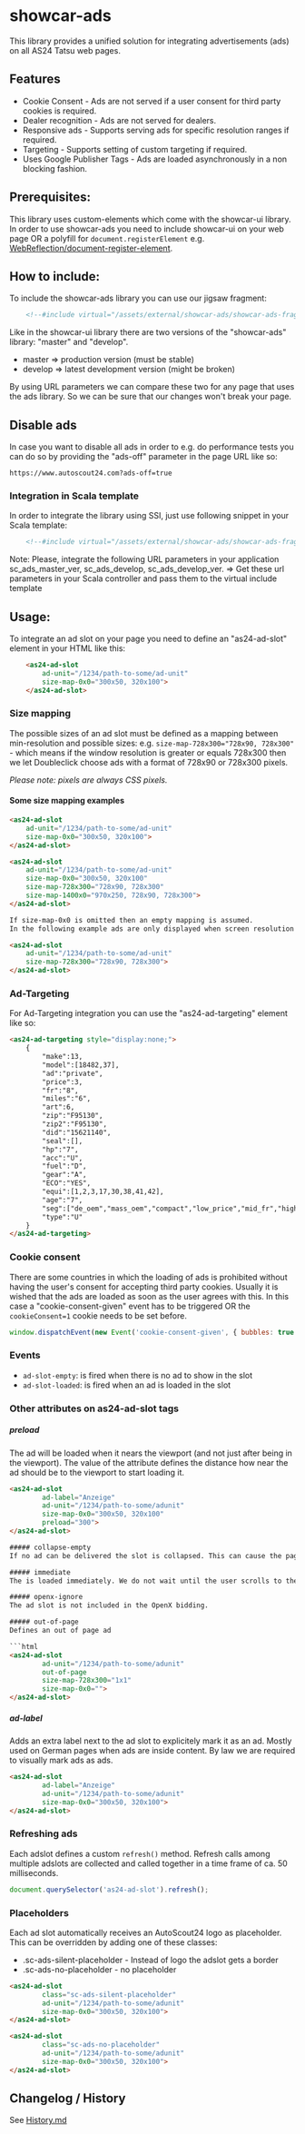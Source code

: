 # showcar-ads

This library provides a unified solution for integrating advertisements (ads) on all AS24 Tatsu web pages.

## Features

  * Cookie Consent - Ads are not served if a user consent for third party cookies is required.
  * Dealer recognition - Ads are not served for dealers.
  * Responsive ads - Supports serving ads for specific resolution ranges if required.
  * Targeting - Supports setting of custom targeting if required.
  * Uses Google Publisher Tags - Ads are loaded asynchronously in a non blocking fashion.

## Prerequisites:

This library uses custom-elements which come with the showcar-ui library. In order to use showcar-ads you need to include showcar-ui on your web page OR a polyfill for `document.registerElement` e.g. [WebReflection/document-register-element](https://github.com/WebReflection/document-register-element).

## How to include:

To include the showcar-ads library you can use our jigsaw fragment:

```html
    <!--#include virtual="/assets/external/showcar-ads/showcar-ads-fragment.html" -->
```

Like in the showcar-ui library there are two versions of the "showcar-ads" library: "master" and "develop".

  * master => production version (must be stable)
  * develop => latest development version (might be broken)

By using URL parameters we can compare these two for any page that uses the ads library. So we can be sure that our changes won't break your page.

## Disable ads

In case you want to disable all ads in order to e.g. do performance tests you can do so by providing the "ads-off" parameter in the page URL like so:

    https://www.autoscout24.com?ads-off=true

### Integration in Scala template

In order to integrate the library using SSI, just use following snippet in your Scala template:

```html
    <!--#include virtual="/assets/external/showcar-ads/showcar-ads-fragment.html?sc_ads_master_ver=@sc_ads_master_ver&sc_ads_develop=@sc_ads_develop&sc_ads_develop_ver=@sc_ads_develop_ver" -->
```

Note: Please, integrate the following URL parameters in your application sc_ads_master_ver, sc_ads_develop, sc_ads_develop_ver.
=> Get these url parameters in your Scala controller and pass them to the virtual include template

## Usage:

To integrate an ad slot on your page you need to define an "as24-ad-slot" element in your HTML like this:

```html
    <as24-ad-slot
        ad-unit="/1234/path-to-some/ad-unit"
        size-map-0x0="300x50, 320x100">
    </as24-ad-slot>
```

### Size mapping

The possible sizes of an ad slot must be defined as a mapping between min-resolution and possible sizes: e.g. `size-map-728x300="728x90, 728x300"` - which means if the window resolution is greater or equals 728x300 then we let Doubleclick choose ads with a format of 728x90 or 728x300 pixels.

*Please note: pixels are always CSS pixels.*

#### Some size mapping examples

```html
<as24-ad-slot
    ad-unit="/1234/path-to-some/ad-unit"
    size-map-0x0="300x50, 320x100">
</as24-ad-slot>

<as24-ad-slot
    ad-unit="/1234/path-to-some/ad-unit"
    size-map-0x0="300x50, 320x100"
    size-map-728x300="728x90, 728x300"
    size-map-1400x0="970x250, 728x90, 728x300">
</as24-ad-slot>

If size-map-0x0 is omitted then an empty mapping is assumed.
In the following example ads are only displayed when screen resolution equals or is higher than 728x300 pixels.

<as24-ad-slot
    ad-unit="/1234/path-to-some/ad-unit"
    size-map-728x300="728x90, 728x300">
</as24-ad-slot>
```

### Ad-Targeting

For Ad-Targeting integration you can use the "as24-ad-targeting" element like so:
```html
<as24-ad-targeting style="display:none;">
    {
        "make":13,
        "model":[18482,37],
        "ad":"private",
        "price":3,
        "fr":"8",
        "miles":"6",
        "art":6,
        "zip":"F95130",
        "zip2":"F95130",
        "did":"15621140",
        "seal":[],
        "hp":"7",
        "acc":"U",
        "fuel":"D",
        "gear":"A",
        "ECO":"YES",
        "equi":[1,2,3,17,30,38,41,42],
        "age":"7",
        "seg":["de_oem","mass_oem","compact","low_price","mid_fr","high_hp","high_miles"],
        "type":"U"
    }
</as24-ad-targeting>
```

### Cookie consent

There are some countries in which the loading of ads is prohibited without having the user's consent
for accepting third party cookies. Usually it is wished that the ads are loaded as soon as the user
agrees with this. In this case a "cookie-consent-given" event has to be triggered OR the `cookieConsent=1` cookie needs to be set before.
```javascript
window.dispatchEvent(new Event('cookie-consent-given', { bubbles: true }))
```

### Events

* `ad-slot-empty`: is fired when there is no ad to show in the slot
* `ad-slot-loaded`: is fired when an ad is loaded in the slot

### Other attributes on as24-ad-slot tags

##### preload
The ad will be loaded when it nears the viewport (and not just after being in the viewport). The value of the attribute defines the distance how near the ad should be to the viewport to start loading it.

```html
<as24-ad-slot
        ad-label="Anzeige"
        ad-unit="/1234/path-to-some/adunit"
        size-map-0x0="300x50, 320x100"
        preload="300">
</as24-ad-slot>

##### collapse-empty
If no ad can be delivered the slot is collapsed. This can cause the page to jump so use it sparingly. It can be acceptable in some cases.

##### immediate
The is loaded immediately. We do not wait until the user scrolls to them.

##### openx-ignore
The ad slot is not included in the OpenX bidding.

##### out-of-page
Defines an out of page ad

```html
<as24-ad-slot
        ad-unit="/1234/path-to-some/adunit"
        out-of-page
        size-map-728x300="1x1"
        size-map-0x0="">
</as24-ad-slot>
```

##### ad-label
Adds an extra label next to the ad slot to explicitely mark it as an ad. Mostly used on German pages when ads are inside content. By law we are required to visually mark ads as ads.
 
```html
<as24-ad-slot
        ad-label="Anzeige"
        ad-unit="/1234/path-to-some/adunit"
        size-map-0x0="300x50, 320x100">
</as24-ad-slot>
```

### Refreshing ads

Each adslot defines a custom `refresh()` method. Refresh calls among multiple adslots are collected and called together in a time frame of ca. 50 milliseconds.

```js
document.querySelector('as24-ad-slot').refresh();
```

### Placeholders

Each ad slot automatically receives an AutoScout24 logo as placeholder. This can be overridden by adding one of these classes:
- .sc-ads-silent-placeholder - Instead of logo the adslot gets a border
- .sc-ads-no-placeholder - no placeholder

```html
<as24-ad-slot
        class="sc-ads-silent-placeholder"
        ad-unit="/1234/path-to-some/adunit"
        size-map-0x0="300x50, 320x100">
</as24-ad-slot>

<as24-ad-slot
        class="sc-ads-no-placeholder"
        ad-unit="/1234/path-to-some/adunit"
        size-map-0x0="300x50, 320x100">
</as24-ad-slot>
```

## Changelog / History

See [History.md](History.md)
